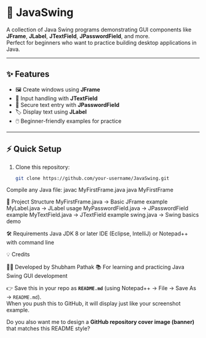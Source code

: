 # 🎨 JavaSwing

A collection of Java Swing programs demonstrating GUI components like **JFrame**, **JLabel**, **JTextField**, **JPasswordField**, and more.  
Perfect for beginners who want to practice building desktop applications in Java.

---

## ✨ Features
- 🖼️ Create windows using **JFrame**  
- 📝 Input handling with **JTextField**  
- 🔑 Secure text entry with **JPasswordField**  
- 🏷️ Display text using **JLabel**  
- 🖱️ Beginner-friendly examples for practice  

---

## ⚡ Quick Setup
1. Clone this repository:
   ```bash
   git clone https://github.com/your-username/JavaSwing.git
Compile any Java file:
javac MyFirstFrame.java
java MyFirstFrame

📂 Project Structure
MyFirstFrame.java → Basic JFrame example
MyLabel.java → JLabel usage
MyPasswordField.java → JPasswordField example
MyTextField.java → JTextField example
swing.java → Swing basics demo

🛠 Requirements
Java JDK 8 or later
IDE (Eclipse, IntelliJ) or Notepad++ with command line

💡 Credits

👨‍💻 Developed by Shubham Pathak
📚 For learning and practicing Java Swing GUI development

👉 Save this in your repo as **`README.md`** (using Notepad++ → File → Save As → `README.md`).  
When you push this to GitHub, it will display just like your screenshot example.  

Do you also want me to design a **GitHub repository cover image (banner)** that matches this README style?

